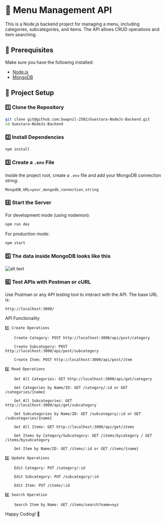 # 🚀 Menu Management API

This is a Node.js backend project for managing a menu, including categories, subcategories, and items. The API allows CRUD operations and item searching.

## 📌 Prerequisites
Make sure you have the following installed:
- [Node.js](https://nodejs.org/)
- [MongoDB](https://www.mongodb.com/)

## 📂 Project Setup

### 1️⃣ Clone the Repository
```bash
git clone git@github.com:Swapnil-2502/Guestara-NodeJs-Backend.git
cd Guestara-NodeJs-Backend
```

### 2️⃣ Install Dependencies
```bash
npm install
```

### 3️⃣ Create a `.env` File
Inside the project root, create a `.env` file and add your MongoDB connection string:
```env
MongoDB_URL=your_mongodb_connection_string
```

### 4️⃣ Start the Server
For development mode (using nodemon):
```bash
npm run dev
```
For production mode:
```bash
npm start
```

### 5️⃣ The data inside MongoDB looks like this

![alt text](<Screenshot 2025-02-01 at 6.08.28 PM.png>)

### 6️⃣ Test APIs with Postman or cURL
Use Postman or any API testing tool to interact with the API. The base URL is:
```
http://localhost:3000/
```
API Functionality

    1️⃣ Create Operations

        Create Category: POST http://localhost:3000/api/post/category

        Create Subcategory: POST http://localhost:3000/api/post/subcategory

        Create Item: POST http://localhost:3000/api/post/item

    2️⃣ Read Operations

        Get All Categories: GET http://localhost:3000/api/get/category

        Get Categories by Name/ID: GET /category/:id or GET /categories/{name}

        Get All Subcategories: GET http://localhost:3000/api/get/subcategory

        Get Subcategories by Name/ID: GET /subcategory/:id or GET /subcategories/{name}

        Get All Items: GET http://localhost:3000/api/get/items

        Get Items by Category/Subcategory: GET /items/bycategory / GET /items/bysubcategory

        Get Item by Name/ID: GET /items/:id or GET /items/{name}

    3️⃣ Update Operations

        Edit Category: PUT /category/:id

        Edit Subcategory: PUT /subcategory/:id

        Edit Item: PUT /items/:id

    4️⃣ Search Operation

        Search Item by Name: GET /items/search?name=xyz

Happy Coding! 🚀